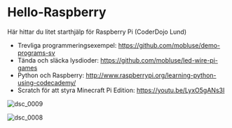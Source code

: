 # Hello-Raspberry
Här hittar du litet starthjälp för Raspberry Pi (CoderDojo Lund)

* Trevliga programmeringsexempel: https://github.com/mobluse/demo-programs-sv
* Tända och släcka lysdioder: https://github.com/mobluse/led-wire-pi-games
* Python och Raspberry: http://www.raspberrypi.org/learning-python-using-codecademy/
* Scratch för att styra Minecraft Pi Edition: https://youtu.be/LyxO5gANs3I

![dsc_0009](https://cloud.githubusercontent.com/assets/4598641/6661820/f5e076d0-cbb2-11e4-8748-80e7c249c11c.JPG)

![dsc_0008](https://cloud.githubusercontent.com/assets/4598641/6661821/f603025e-cbb2-11e4-803a-257e1b63f9fb.JPG)



